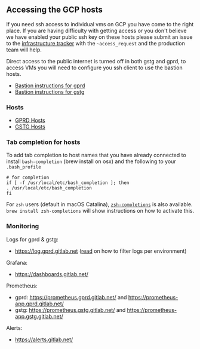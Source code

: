 ## Accessing the GCP hosts

If you need ssh access to individual vms on GCP you have come to the right
place. If you are having difficulty with getting access or you don't believe we
have enabled your public ssh key on these hosts please submit an issue to the
[infrastructure tracker](https://gitlab.com/gitlab-com/infrastructure) with the
`~access_request` and the production team will help.

Direct access to the public internet is turned off in both gstg and gprd, to
access VMs you will need to configure you ssh client to use the bastion hosts.

* [Bastion instructions for gprd](../bastions/gprd-bastions.md)
* [Bastion instructions for gstg](../bastions/gstg-bastions.md)

### Hosts

* [GPRD Hosts](https://dashboards.gitlab.net/d/fasrTtKik/hosts?panelId=2&orgId=1&tab=time%20range&var-environment=gprd&var-prometheus=prometheus-01-inf-gprd)
* [GSTG Hosts](https://dashboards.gitlab.net/d/fasrTtKik/hosts?panelId=2&orgId=1&tab=time%20range&var-environment=gstg&var-prometheus=prometheus-01-inf-gstg)

### Tab completion for hosts

To add tab completion to host names that you have already connected to install
`bash-completion` (brew install on osx) and the following to your
`.bash_profile`

```
# for completion
if [ -f /usr/local/etc/bash_completion ]; then
. /usr/local/etc/bash_completion
fi
```

For `zsh` users (default in macOS Catalina),
[`zsh-completions`](https://github.com/zsh-users/zsh-completions) is
also available. `brew install zsh-completions` will show instructions on
how to activate this.

### Monitoring

Logs for gprd & gstg:

- https://log.gprd.gitlab.net ([read](../logging#searching-logs) on how to filter logs per environment)

Grafana:

- https://dashboards.gitlab.net/

Prometheus:

- gprd: https://prometheus.gprd.gitlab.net/ and https://prometheus-app.gprd.gitlab.net/
- gstg: https://prometheus.gstg.gitlab.net/ and https://prometheus-app.gstg.gitlab.net/

Alerts:

- https://alerts.gitlab.net/
